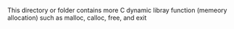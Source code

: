 This directory or folder contains more C dynamic libray function (memeory allocation) such as malloc, calloc, free, and exit
